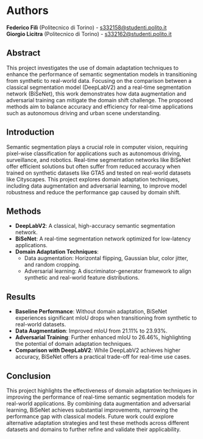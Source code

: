 # Authors  
**Federico Filì** (Politecnico di Torino) - [s332158@studenti.polito.it](mailto:s332158@studenti.polito.it)  
**Giorgio Licitra** (Politecnico di Torino) - [s332162@studenti.polito.it](mailto:s332162@studenti.polito.it)  

## Abstract  
This project investigates the use of domain adaptation techniques to enhance the performance of semantic segmentation models in transitioning from synthetic to real-world data. Focusing on the comparison between a classical segmentation model (DeepLabV2) and a real-time segmentation network (BiSeNet), this work demonstrates how data augmentation and adversarial training can mitigate the domain shift challenge. The proposed methods aim to balance accuracy and efficiency for real-time applications such as autonomous driving and urban scene understanding.  

## Introduction  
Semantic segmentation plays a crucial role in computer vision, requiring pixel-wise classification for applications such as autonomous driving, surveillance, and robotics. Real-time segmentation networks like BiSeNet offer efficient solutions but often suffer from reduced accuracy when trained on synthetic datasets like GTA5 and tested on real-world datasets like Cityscapes. This project explores domain adaptation techniques, including data augmentation and adversarial learning, to improve model robustness and reduce the performance gap caused by domain shift.  

## Methods  
- **DeepLabV2**: A classical, high-accuracy semantic segmentation network.  
- **BiSeNet**: A real-time segmentation network optimized for low-latency applications.  
- **Domain Adaptation Techniques**:  
  - Data augmentation: Horizontal flipping, Gaussian blur, color jitter, and random cropping.  
  - Adversarial learning: A discriminator-generator framework to align synthetic and real-world feature distributions.  

## Results  
- **Baseline Performance**: Without domain adaptation, BiSeNet experiences significant mIoU drops when transitioning from synthetic to real-world datasets.  
- **Data Augmentation**: Improved mIoU from 21.11% to 23.93%.  
- **Adversarial Training**: Further enhanced mIoU to 26.46%, highlighting the potential of domain adaptation techniques.  
- **Comparison with DeepLabV2**: While DeepLabV2 achieves higher accuracy, BiSeNet offers a practical trade-off for real-time use cases.  

## Conclusion  
This project highlights the effectiveness of domain adaptation techniques in improving the performance of real-time semantic segmentation models for real-world applications. By combining data augmentation and adversarial learning, BiSeNet achieves substantial improvements, narrowing the performance gap with classical models. Future work could explore alternative adaptation strategies and test these methods across different datasets and domains to further refine and validate their applicability.
